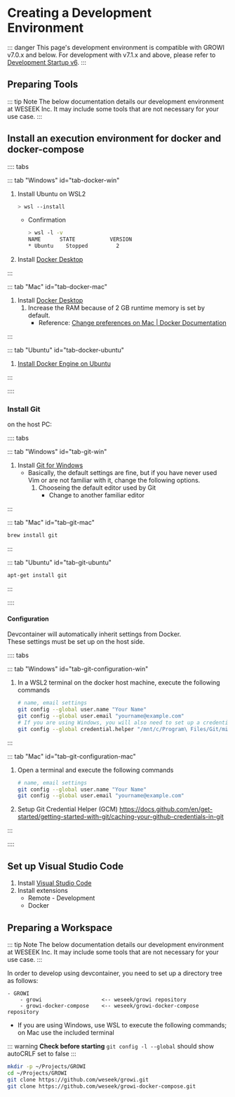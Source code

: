 # Creating a Development Environment

::: danger
This page's development environment is compatible with GROWI v7.0.x and below.
For development with v7.1.x and above, please refer to [Development Startup v6](../startup-v6/dev-env.html).
:::

## Preparing Tools

::: tip Note
The below documentation details our development environment at WESEEK Inc. It may include some tools that are not necessary for your use case.
:::


## Install an execution environment for docker and docker-compose

:::: tabs

::: tab "Windows" id="tab-docker-win"

1. Install Ubuntu on WSL2

    ```bash
    > wsl --install
    ```

    * Confirmation

        ```bash
        > wsl -l -v
        NAME      STATE           VERSION
        * Ubuntu    Stopped         2
        ```

1. Install [Docker Desktop](https://www.docker.com/products/docker-desktop)

:::

::: tab "Mac" id="tab-docker-mac"

1. Install [Docker Desktop](https://www.docker.com/products/docker-desktop)
    1. Increase the RAM because of 2 GB runtime memory is set by default.
        * Reference: [Change preferences on Mac | Docker Documentation](https://docs.docker.com/desktop/settings/mac/#resources)

:::

::: tab "Ubuntu" id="tab-docker-ubuntu"

1. [Install Docker Engine on Ubuntu](https://docs.docker.com/engine/install/ubuntu/)

:::

::::



### Install Git

on the host PC:

:::: tabs

::: tab "Windows" id="tab-git-win"

1. Install [Git for Windows](https://gitforwindows.org/)
    * Basically, the default settings are fine, but if you have never used Vim or are not familiar with it, change the following options.
        1. Chooseing the default editor used by Git
            * Change to another familiar editor

:::

::: tab "Mac" id="tab-git-mac"

```bash
brew install git
```

:::

::: tab "Ubuntu" id="tab-git-ubuntu"

```bash
apt-get install git
```

:::

::::

#### Configuration

Devcontainer will automatically inherit settings from Docker.  
These settings must be set up on the host side.

:::: tabs

::: tab "Windows" id="tab-git-configuration-win"

1. In a WSL2 terminal on the docker host machine, execute the following commands

    ```bash
    # name, email settings
    git config --global user.name "Your Name"
    git config --global user.email "yourname@example.com"
    # If you are using Windows, you will also need to set up a credential helper for WSL to reference the local machines settings
    git config --global credential.helper "/mnt/c/Program\ Files/Git/mingw64/bin/git-credential-manager.exe"
    ```

:::

::: tab "Mac" id="tab-git-configuration-mac"

1. Open a terminal and execute the following commands

    ```bash
    # name, email settings
    git config --global user.name "Your Name"
    git config --global user.email "yourname@example.com"
    ```

1. Setup Git Credential Helper (GCM)
    <https://docs.github.com/en/get-started/getting-started-with-git/caching-your-github-credentials-in-git>

:::

::::

## Set up Visual Studio Code

1. Install [Visual Studio Code](https://code.visualstudio.com/download)
2. Install extensions
    * Remote - Development
    * Docker



## Preparing a Workspace

::: tip Note
The below documentation details our development environment at WESEEK Inc. It may include some tools that are not necessary for your use case.
:::

In order to develop using devcontainer, you need to set up a directory tree as follows:

```
- GROWI
    - growi                   <-- weseek/growi repository
    - growi-docker-compose    <-- weseek/growi-docker-compose repository
```

* If you are using Windows, use WSL to execute the following commands; on Mac use the included terminal

::: warning
**Check before starting**
`git config -l --global` should show autoCRLF set to false
:::

```bash
mkdir -p ~/Projects/GROWI
cd ~/Projects/GROWI
git clone https://github.com/weseek/growi.git
git clone https://github.com/weseek/growi-docker-compose.git
```

